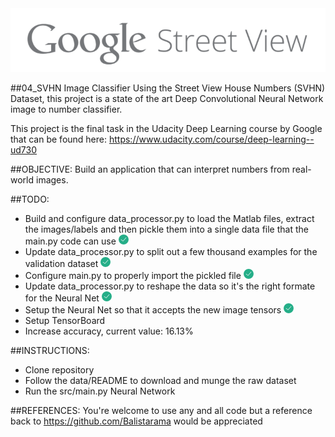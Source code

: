 <div align="center">
  <img src="https://raw.githubusercontent.com/Balistarama/04_SVHN-Image-Classifier/master/Google%20Street%20View.png"><br>
</div>

##04_SVHN Image Classifier
Using the Street View House Numbers (SVHN) Dataset, this project is a state of
the art Deep Convolutional Neural Network image to number classifier.

This project is the final task in the Udacity Deep Learning course by Google 
that can be found here: https://www.udacity.com/course/deep-learning--ud730

##OBJECTIVE:
Build an application that can interpret numbers from real-world images.

##TODO:
- Build and configure data_processor.py to load the Matlab files, extract the 
images/labels and then pickle them into a single data file that the main.py 
code can use <img src="https://raw.githubusercontent.com/Balistarama/04_SVHN-Image-Classifier/master/tick.png">
- Update data_processor.py to split out a few thousand examples for the validation dataset <img src="https://raw.githubusercontent.com/Balistarama/04_SVHN-Image-Classifier/master/tick.png">
- Configure main.py to properly import the pickled file <img src="https://raw.githubusercontent.com/Balistarama/04_SVHN-Image-Classifier/master/tick.png">
- Update data_processor.py to reshape the data so it's the right formate for the Neural Net <img src="https://raw.githubusercontent.com/Balistarama/04_SVHN-Image-Classifier/master/tick.png">
- Setup the Neural Net so that it accepts the new image tensors <img src="https://raw.githubusercontent.com/Balistarama/04_SVHN-Image-Classifier/master/tick.png">
- Setup TensorBoard
- Increase accuracy, current value: 16.13%

##INSTRUCTIONS:
 - Clone repository
 - Follow the data/README to download and munge the raw dataset
 - Run the src/main.py Neural Network

##REFERENCES:
You're welcome to use any and all code but a reference back to 
https://github.com/Balistarama would be appreciated
